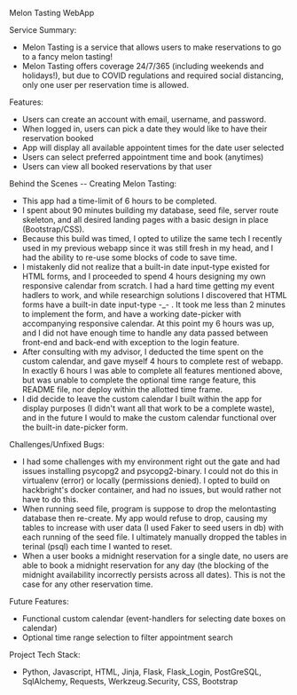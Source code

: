 Melon Tasting WebApp

Service Summary:
- Melon Tasting is a service that allows users to make reservations to go to a fancy melon tasting! 
- Melon Tasting offers coverage 24/7/365 (including weekends and holidays!), but due to COVID regulations and required social distancing, only one user per reservation time is allowed.

Features:
- Users can create an account with email, username, and password.
- When logged in, users can pick a date they would like to have their reservation booked
- App will display all available appointent times for the date user selected
- Users can select preferred appointment time and book (anytimes)
- Users can view all booked reservations by that user

Behind the Scenes -- Creating Melon Tasting:
- This app had a time-limit of 6 hours to be completed. 
- I spent about 90 minutes building my database, seed file, server route skeleton, and all desired landing pages with a basic design in place (Bootstrap/CSS).
- Because this build was timed, I opted to utilize the same tech I recently used in my previous webapp since it was still fresh in my head, and I had the ability to re-use some blocks of code to save time.
- I mistakenly did not realize that a built-in date input-type existed for HTML forms, and I proceeded to spend 4 hours designing my own responsive calendar from scratch. I had a hard time getting my event hadlers to work, and while researchign solutions I discovered that HTML forms have a built-in date input-type -_- . It took me less than 2 minutes to implement the form, and have a working date-picker with accompanying responsive calendar. At this point my 6 hours was up, and I did not have enough time to handle any data passed between front-end and back-end with exception to the login feature.
- After consulting with my advisor, I deducted the time spent on the custom calendar, and gave myself 4 hours to complete rest of webapp. In exactly 6 hours I was able to complete all features mentioned above, but was unable to complete the optional time range feature, this README file, nor deploy within the allotted time frame.
- I did decide to leave the custom calendar I built within the app for display purposes (I didn't want all that work to be a complete waste), and in the future I would to make the custom calendar functional over the built-in date-picker form.

Challenges/Unfixed Bugs:
- I had some challenges with my environment right out the gate and had issues installing psycopg2 and psycopg2-binary. I could not do this in virtualenv (error) or locally (permissions denied). I opted to build on hackbright's docker container, and had no issues, but would rather not have to do this.
- When running seed file, program is suppose to drop the melontasting database then re-create. My app would refuse to drop, causing my tables to increase with user data (I used Faker to seed users in db) with each running of the seed file. I ultimately manually dropped the tables in terinal (psql) each time I wanted to reset.
- When a user books a midnight reservation for a single date, no users are able to book a midnight reservation for any day (the blocking of the midnight availability incorrectly persists across all dates). This is not the case for any other reservation time.

Future Features:
- Functional custom calendar (event-handlers for selecting date boxes on calendar)
- Optional time range selection to filter appointment search

Project Tech Stack:
 - Python, Javascript, HTML, Jinja, Flask, Flask_Login, PostGreSQL, SqlAlchemy, Requests, Werkzeug.Security, CSS, Bootstrap